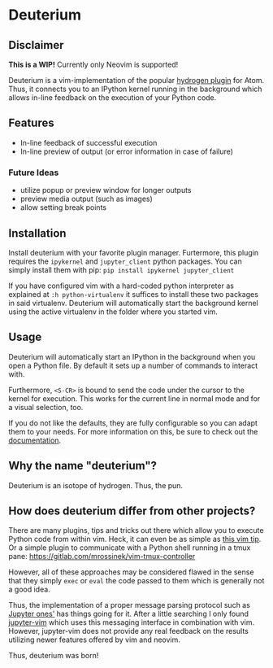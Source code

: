 # Deuterium

## Disclaimer
**This is a WIP!**
Currently only Neovim is supported!

Deuterium is a vim-implementation of the popular [hydrogen plugin](https://atom.io/packages/hydrogen)
for Atom.
Thus, it connects you to an IPython kernel running in the background which
allows in-line feedback on the execution of your Python code.


## Features
- In-line feedback of successful execution
- In-line preview of output (or error information in case of failure)

### Future Ideas
- utilize popup or preview window for longer outputs
- preview media output (such as images)
- allow setting break points


## Installation
Install deuterium with your favorite plugin manager.
Furtermore, this plugin requires the `ipykernel` and `jupyter_client` python
packages.
You can simply install them with pip: `pip install ipykernel jupyter_client`

If you have configured vim with a hard-coded python interpreter as explained at
`:h python-virtualenv` it suffices to install these two packages in said
virtualenv.
Deuterium will automatically start the background kernel using the active
virtualenv in the folder where you started vim.


## Usage
Deuterium will automatically start an IPython in the background when you open a
Python file.
By default it sets up a number of commands to interact with.

Furthermore, `<S-CR>` is bound to send the code under the cursor to the
kernel for execution.
This works for the current line in normal mode and for a visual selection, too.

If you do not like the defaults, they are fully configurable so you can adapt
them to your needs.
For more information on this, be sure to check out the
[documentation](./doc/deuterium.txt).


## Why the name "deuterium"?

Deuterium is an isotope of hydrogen. Thus, the pun.


## How does deuterium differ from other projects?

There are many plugins, tips and tricks out there which allow you to execute
Python code from within vim.
Heck, it can even be as simple as [this vim tip](https://vim.fandom.com/wiki/Execute_Python_from_within_current_file).
Or a simple plugin to communicate with a Python shell running in a tmux pane:
https://gitlab.com/mrossinek/vim-tmux-controller

However, all of these approaches may be considered flawed in the sense that they
simply `exec` or `eval` the code passed to them which is generally not a good
idea.

Thus, the implementation of a proper message parsing protocol such as
[Jupyter ones'](https://jupyter-client.readthedocs.io/en/stable/messaging.html)
has things going for it.
After a little searching I only found [jupyter-vim](https://github.com/jupyter-vim/jupyter-vim)
which uses this messaging interface in combination with vim.
However, jupyter-vim does not provide any real feedback on the results utilizing
newer features offered by vim and neovim.

Thus, deuterium was born!

